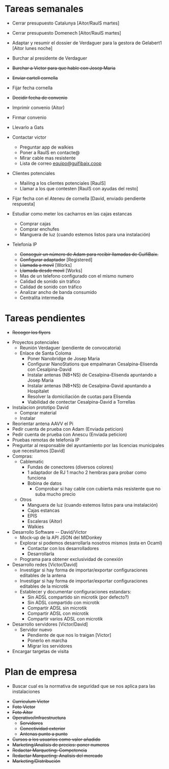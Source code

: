# Tareas semanales

- Cerrar presupuesto Catalunya [Aitor/RaulS martes]
- Cerrar presupuesto Domenech [Aitor/RaulS martes]
- Adaptar y resumir el dossier de Verdaguer para la gestora de Gelabert1 [Aitor lunes noche]
- Burchar al presidente de Verdaguer
- ~~Burchar a Victor para que hable con Josep Maria~~
- ~~Enviar cartell cornella~~
- Fijar fecha cornella
- ~~Decidir fecha de convenio~~
- Imprimir convenio (Aitor)
- Firmar convenio
- Llevarlo a Gats
- Contactar victor
	- Preguntar app de walkies
	- Poner a RaulS en contacte@
	- Mirar cable mas resistente
	- Lista de correo equipo@guifibaix.coop
- Clientes potenciales
	- Mailing a los clientes potenciales [RaulS]
	- Llamar a los que contesten [RaulS con ayudas del resto]
- Fijar fecha con el Ateneu de cornella [David, enviado pendiente respuesta]

- Estudiar como meter los cacharros en las cajas estancas
	- Comprar cajas
	- Comprar enchufes
	- Manguera de luz (cuando estemos listos para una instalación)
- Telefonia IP
	- ~~Conseguir un número de Adam para recibir llamadas de GuifiBaix.~~
	- ~~Configurar adaptador~~ [Registered]
	- ~~Llamada a movil~~  [Works]
	- ~~Llamada desde movil~~  [Works]
	- Mas de un telefono configurado con el mismo numero
	- Calidad de sonido sin tráfico
	- Calidad de sonido con tráfico
	- Analizar ancho de banda consumido
	- Centralita intermedia


# Tareas pendientes

+ ~~Recoger los flyers~~
- Proyectos potenciales
	- Reunión Verdaguer (pendiente de convocatoria)
	- Enlace de Santa Coloma
		- Poner Nanobridge de Josep Maria
		- Configurar NanoStations que empalmaran Cesalpina-Elisenda con Cesalpina-David
		- Instalar antenas (NB+NS) de Cesalpina-Elisenda apuntando a Josep Maria
		- Instalar antenas (NB+NS) de Cesalpina-David apuntando a Hospitalet
		- Resolver la domiciliación de cuotas para Elisenda
		- Viabilidad de contectar Cesalpina-David a Torrellas
- Instalacion prototipo David
	- Comprar material
	- Instalar
- Reorientar antena AAVV el Pi
- Pedir cuenta de prueba con Adam (Enviada peticion)
- Pedir cuenta de prueba con Anescu (Enviada peticion)
- Pruebas remotas de telefonía IP
- Preguntar al responsable del ayuntamiento por las licencias municipales que necesitamos [David]
- Compras:
	- Cablematic
		- Fundas de conectores (diversos colores)
		- 1 adaptador de RJ 1 macho 2 hembras para probar como funciona
		- Bobina de datos
			- Comprobar si hay cable con cubierta más resistente que no suba mucho precio
	- Otros
		- Manguera de luz (cuando estemos listos para una instalación)
		- Cajas estancas
		- EPIS
		- Escaleras (Aitor)
		- Walkies 
- Desarrollo Software -- David/Victor
	- Mock-up de la API JSON del MlDonkey
	- Explorar si podemos desarrollarla nosotros mismos (esta en Ocaml)
		- Contactar con los desarrolladores
		- Desarrollarla
	- Programa para obtener exclusividad de conexión
- Desarrollo redes [Victor/David]
	- Investigar si hay forma de importar/exportar configuraciones editables de la antena
	- Investigar si hay forma de importar/exportar configuraciones editables de la microtik
	- Establecer y documentar configuraciones estandars:
		- Sin ADSL compartido sin microtik (por defecto?)
		- Sin ADSL compartido con microtik
		- Compartir ADSL sin microtik
		- Compartir ADSL con microtik
		- Compartir varios ADSL con microtik
- Desarrollo servidores [Victor/David]
	- Servidor nuevo
		- Pendiente de que nos lo traigan [Victor]
		- Ponerlo en marcha
		- Migrar los servidores
- Encargar targetas de visita


# Plan de empresa

- Buscar cual es la normativa de seguridad que se nos aplica para las instalaciones
+ ~~Curriculum Victor~~
+ ~~Foto Victor~~
+ ~~Foto Aitor~~
+ ~~Operativo/Infraestructura~~
	+ ~~Servidores~~
	+ ~~Conectividad exterior~~
	+ ~~Antenas punto a punto~~
+ ~~Cursos a los usuarios como valor añadido~~
+ ~~Marketing/Analisis de precios: poner numeros~~
+ ~~Redactar Marqueting: Competencia~~
+ ~~Redactar Marqueting: Analisis del mercado~~
+ ~~Marketing/Distribución~~





